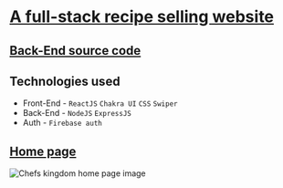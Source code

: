 # [A full-stack recipe selling website](https://chefs-kingdom-96f43.firebaseapp.com)

## [Back-End source code](https://github.com/mehedihasan2810/chefs-kingdom-server)

## Technologies used

- Front-End - `ReactJS` `Chakra UI` `CSS` `Swiper`
- Back-End - `NodeJS` `ExpressJS`
- Auth - `Firebase auth`

## [Home page](https://chefs-kingdom-96f43.firebaseapp.com)

![Chefs kingdom home page image](/public/assets/chefs-kingdom-home.png)
